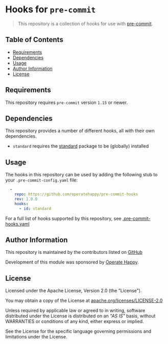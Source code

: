 # Hooks for `pre-commit`

> This repository is a collection of hooks for use with [pre-commit](https://pre-commit.com).

## Table of Contents

- [Requirements](#requirements)
- [Dependencies](#dependencies)
- [Usage](#usage)
- [Author Information](#author-information)
- [License](#license)

## Requirements

This repository requires `pre-commit` version `1.15` or newer.

## Dependencies

This repository provides a number of different hooks, all with their own dependencies.

- `standard` requires the [standard](https://standardjs.com/index.html#install) package to be (globally) installed

## Usage

The hooks in this repository can be used by adding the following stub to your `.pre-commit-config.yaml` file:

```yaml
  -
    repo: https://github.com/operatehappy/pre-commit-hooks
    rev: 1.0.0
    hooks:
      - id: standard
```

For a full list of hooks supported by this repository, see [.pre-commit-hooks.yaml](https://github.com/operatehappy/pre-commit-hooks/blob/master/.pre-commit-hooks-yaml)

## Author Information

This repository is maintained by the contributors listed on [GitHub](https://github.com/operatehappy/loop-and-crash/graphs/contributors)

Development of this module was sponsored by [Operate Happy](https://github.com/operatehappy).

## License

Licensed under the Apache License, Version 2.0 (the "License").

You may obtain a copy of the License at [apache.org/licenses/LICENSE-2.0](http://www.apache.org/licenses/LICENSE-2.0)

Unless required by applicable law or agreed to in writing, software distributed under the License is distributed on an _"AS IS"_ basis, without WARRANTIES or conditions of any kind, either express or implied.

See the License for the specific language governing permissions and limitations under the License.
